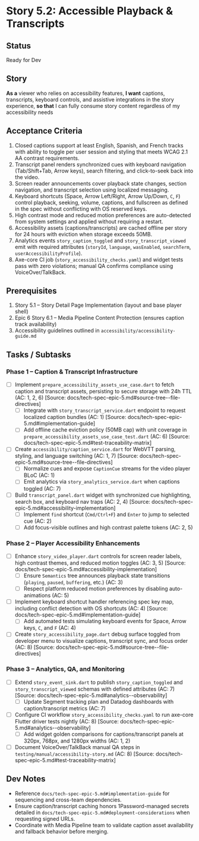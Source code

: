 # Story 5.2: Accessible Playback & Transcripts

## Status
Ready for Dev

## Story
**As a** viewer who relies on accessibility features,
**I want** captions, transcripts, keyboard controls, and assistive integrations in the story experience,
**so that** I can fully consume story content regardless of my accessibility needs

## Acceptance Criteria
1. Closed captions support at least English, Spanish, and French tracks with ability to toggle per user session and styling that meets WCAG 2.1 AA contrast requirements.
2. Transcript panel renders synchronized cues with keyboard navigation (Tab/Shift+Tab, Arrow keys), search filtering, and click-to-seek back into the video.
3. Screen reader announcements cover playback state changes, section navigation, and transcript selection using localized messaging.
4. Keyboard shortcuts (Space, Arrow Left/Right, Arrow Up/Down, `C`, `F`) control playback, seeking, volume, captions, and fullscreen as defined in the spec without conflicting with OS reserved keys.
5. High contrast mode and reduced motion preferences are auto-detected from system settings and applied without requiring a restart.
6. Accessibility assets (captions/transcripts) are cached offline per story for 24 hours with eviction when storage exceeds 50MB.
7. Analytics events `story_caption_toggled` and `story_transcript_viewed` emit with required attributes (`storyId`, `language`, `wasEnabled`, `searchTerm`, `userAccessibilityProfile`).
8. Axe-core CI job (`story_accessibility_checks.yaml`) and widget tests pass with zero violations; manual QA confirms compliance using VoiceOver/TalkBack.

## Prerequisites
1. Story 5.1 – Story Detail Page Implementation (layout and base player shell)
2. Epic 6 Story 6.1 – Media Pipeline Content Protection (ensures caption track availability)
3. Accessibility guidelines outlined in `accessibility/accessibility-guide.md`

## Tasks / Subtasks

### Phase 1 – Caption & Transcript Infrastructure

- [ ] Implement `prepare_accessibility_assets_use_case.dart` to fetch caption and transcript assets, persisting to secure storage with 24h TTL (AC: 1, 2, 6) [Source: docs/tech-spec-epic-5.md#source-tree--file-directives]
  - [ ] Integrate with `story_transcript_service.dart` endpoint to request localized caption bundles (AC: 1) [Source: docs/tech-spec-epic-5.md#implementation-guide]
  - [ ] Add offline cache eviction policy (50MB cap) with unit coverage in `prepare_accessibility_assets_use_case_test.dart` (AC: 6) [Source: docs/tech-spec-epic-5.md#test-traceability-matrix]
- [ ] Create `accessibility/caption_service.dart` for WebVTT parsing, styling, and language switching (AC: 1, 7) [Source: docs/tech-spec-epic-5.md#source-tree--file-directives]
  - [ ] Normalize cues and expose `CaptionCue` streams for the video player BLoC (AC: 1)
  - [ ] Emit analytics via `story_analytics_service.dart` when captions toggled (AC: 7)
- [ ] Build `transcript_panel.dart` widget with synchronized cue highlighting, search box, and keyboard nav traps (AC: 2, 4) [Source: docs/tech-spec-epic-5.md#accessibility-implementation]
  - [ ] Implement `find` shortcut (`Cmd/Ctrl+F`) and `Enter` to jump to selected cue (AC: 2)
  - [ ] Add focus-visible outlines and high contrast palette tokens (AC: 2, 5)

### Phase 2 – Player Accessibility Enhancements

- [ ] Enhance `story_video_player.dart` controls for screen reader labels, high contrast themes, and reduced motion toggles (AC: 3, 5) [Source: docs/tech-spec-epic-5.md#accessibility-implementation]
  - [ ] Ensure `Semantics` tree announces playback state transitions (`playing`, `paused`, `buffering`, etc.) (AC: 3)
  - [ ] Respect platform reduced motion preferences by disabling auto-animations (AC: 5)
- [ ] Implement keyboard shortcut handler referencing spec key map, including conflict detection with OS shortcuts (AC: 4) [Source: docs/tech-spec-epic-5.md#implementation-guide]
  - [ ] Add automated tests simulating keyboard events for Space, Arrow keys, `C`, and `F` (AC: 4)
- [ ] Create `story_accessibility_page.dart` debug surface toggled from developer menu to visualize captions, transcript sync, and focus order (AC: 8) [Source: docs/tech-spec-epic-5.md#source-tree--file-directives]

### Phase 3 – Analytics, QA, and Monitoring

- [ ] Extend `story_event_sink.dart` to publish `story_caption_toggled` and `story_transcript_viewed` schemas with defined attributes (AC: 7) [Source: docs/tech-spec-epic-5.md#analytics--observability]
  - [ ] Update Segment tracking plan and Datadog dashboards with caption/transcript metrics (AC: 7)
- [ ] Configure CI workflow `story_accessibility_checks.yaml` to run axe-core Flutter driver tests nightly (AC: 8) [Source: docs/tech-spec-epic-5.md#analytics--observability]
  - [ ] Add widget golden comparisons for captions/transcript panels at 320px, 768px, and 1280px widths (AC: 1, 2)
- [ ] Document VoiceOver/TalkBack manual QA steps in `testing/manual/accessibility-story.md` (AC: 8) [Source: docs/tech-spec-epic-5.md#test-traceability-matrix]

## Dev Notes
- Reference `docs/tech-spec-epic-5.md#implementation-guide` for sequencing and cross-team dependencies.
- Ensure caption/transcript caching honors 1Password-managed secrets detailed in `docs/tech-spec-epic-5.md#deployment-considerations` when requesting signed URLs.
- Coordinate with Media Pipeline team to validate caption asset availability and fallback behavior before merging.
